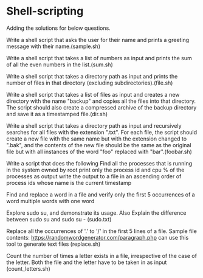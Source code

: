 # Shell-scripting

Adding the solutions for below questions. 

Write a shell script that asks the user for their name and prints a greeting message with their name.(sample.sh)

Write a shell script that takes a list of numbers as input and prints the sum of all the even numbers in the list.(sum.sh)

Write a shell script that takes a directory path as input and prints the number of files in that directory (excluding subdirectories).(file.sh)

Write a shell script that takes a list of files as input and creates a new directory with the name "backup" and copies all the files into that directory. The script should also create a compressed archive of the backup directory and save it as a timestamped file.(dir.sh)

Write a shell script that takes a directory path as input and recursively searches for all files with the extension ".txt". For each file, the script should create a new file with the same name but with the extension changed to ".bak", and the contents of the new file should be the same as the original file but with all instances of the word "foo" replaced with "bar".(foobar.sh)

Write a script that does the following
Find all the processes that is running in the system owned by root
print only the process id and cpu % of the processes as output
write the output to a file in an ascending order of process ids whose name is the current timestamp

Find and replace
a word in a file and verify
only the first 5 occurrences of a word
multiple words with one word

Explore sudo su, and demonstrate its usage. Also Explain the difference between sudo su and sudo su - (sudo.txt)

Replace all the occurrences of '.' to '/' in the first 5 lines of a file. Sample file contents: https://randomwordgenerator.com/paragraph.php can use this tool to generate text files (replace.sh)

Count the number of times a letter exists in a file, irrespective of the case of the letter. Both the file and the letter have to be taken in as input (count_letters.sh)
